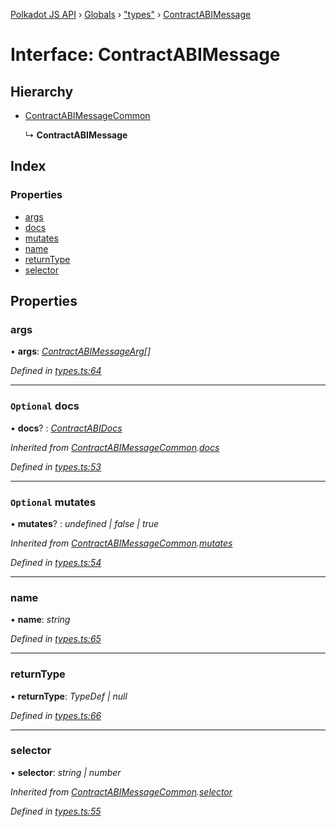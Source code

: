 [Polkadot JS API](../README.md) › [Globals](../globals.md) › ["types"](../modules/_types_.md) › [ContractABIMessage](_types_.contractabimessage.md)

# Interface: ContractABIMessage

## Hierarchy

* [ContractABIMessageCommon](_types_.contractabimessagecommon.md)

  ↳ **ContractABIMessage**

## Index

### Properties

* [args](_types_.contractabimessage.md#args)
* [docs](_types_.contractabimessage.md#optional-docs)
* [mutates](_types_.contractabimessage.md#optional-mutates)
* [name](_types_.contractabimessage.md#name)
* [returnType](_types_.contractabimessage.md#returntype)
* [selector](_types_.contractabimessage.md#selector)

## Properties

###  args

• **args**: *[ContractABIMessageArg](../modules/_types_.md#contractabimessagearg)[]*

*Defined in [types.ts:64](https://github.com/polkadot-js/api/blob/2338ecc2d7/packages/api-contract/src/types.ts#L64)*

___

### `Optional` docs

• **docs**? : *[ContractABIDocs](../modules/_types_.md#contractabidocs)*

*Inherited from [ContractABIMessageCommon](_types_.contractabimessagecommon.md).[docs](_types_.contractabimessagecommon.md#optional-docs)*

*Defined in [types.ts:53](https://github.com/polkadot-js/api/blob/2338ecc2d7/packages/api-contract/src/types.ts#L53)*

___

### `Optional` mutates

• **mutates**? : *undefined | false | true*

*Inherited from [ContractABIMessageCommon](_types_.contractabimessagecommon.md).[mutates](_types_.contractabimessagecommon.md#optional-mutates)*

*Defined in [types.ts:54](https://github.com/polkadot-js/api/blob/2338ecc2d7/packages/api-contract/src/types.ts#L54)*

___

###  name

• **name**: *string*

*Defined in [types.ts:65](https://github.com/polkadot-js/api/blob/2338ecc2d7/packages/api-contract/src/types.ts#L65)*

___

###  returnType

• **returnType**: *TypeDef | null*

*Defined in [types.ts:66](https://github.com/polkadot-js/api/blob/2338ecc2d7/packages/api-contract/src/types.ts#L66)*

___

###  selector

• **selector**: *string | number*

*Inherited from [ContractABIMessageCommon](_types_.contractabimessagecommon.md).[selector](_types_.contractabimessagecommon.md#selector)*

*Defined in [types.ts:55](https://github.com/polkadot-js/api/blob/2338ecc2d7/packages/api-contract/src/types.ts#L55)*
